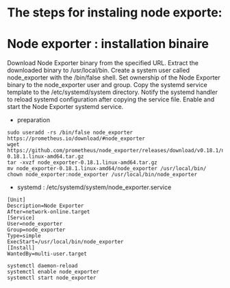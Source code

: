 # The steps for instaling node exporte:



# Node exporter : installation binaire


Download Node Exporter binary from the specified URL.
Extract the downloaded binary to /usr/local/bin.
Create a system user called node_exporter with the /bin/false shell.
Set ownership of the Node Exporter binary to the node_exporter user and group.
Copy the systemd service template to the /etc/systemd/system directory.
Notify the systemd handler to reload systemd configuration after copying the service file.
Enable and start the Node Exporter systemd service.

* preparation 

```
sudo useradd -rs /bin/false node_exporter
https://prometheus.io/download/#node_exporter
wget https://github.com/prometheus/node_exporter/releases/download/v0.18.1/node_exporter-0.18.1.linux-amd64.tar.gz
tar -xvzf node_exporter-0.18.1.linux-amd64.tar.gz
mv node_exporter-0.18.1.linux-amd64/node_exporter /usr/local/bin/
chown node_exporter:node_exporter /usr/local/bin/node_exporter
```

* systemd : /etc/systemd/system/node_exporter.service

```
[Unit]
Description=Node Exporter
After=network-online.target
[Service]
User=node_exporter
Group=node_exporter
Type=simple
ExecStart=/usr/local/bin/node_exporter
[Install]
WantedBy=multi-user.target
```

```
systemctl daemon-reload
systemctl enable node_exporter
systemctl start node_exporter
```
